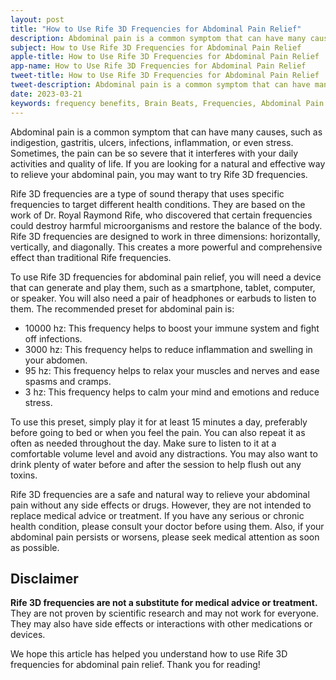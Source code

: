 ```yaml
---
layout: post
title: "How to Use Rife 3D Frequencies for Abdominal Pain Relief"
description: Abdominal pain is a common symptom that can have many causes, such as indigestion, gastritis, ulcers, infections, inflammation, or even stress.
subject: How to Use Rife 3D Frequencies for Abdominal Pain Relief
apple-title: How to Use Rife 3D Frequencies for Abdominal Pain Relief
app-name: How to Use Rife 3D Frequencies for Abdominal Pain Relief
tweet-title: How to Use Rife 3D Frequencies for Abdominal Pain Relief
tweet-description: Abdominal pain is a common symptom that can have many causes, such as indigestion, gastritis, ulcers, infections, inflammation, or even stress.
date: 2023-03-21
keywords: frequency benefits, Brain Beats, Frequencies, Abdominal Pain Relief Rife 3D frequencies, brainwave entrainment, sound therapy, Abdominal Pain Relief Rife 3D frequencies benefits, rife frequency
---
```


Abdominal pain is a common symptom that can have many causes, such as indigestion, gastritis, ulcers, infections, inflammation, or even stress. Sometimes, the pain can be so severe that it interferes with your daily activities and quality of life. If you are looking for a natural and effective way to relieve your abdominal pain, you may want to try Rife 3D frequencies.

Rife 3D frequencies are a type of sound therapy that uses specific frequencies to target different health conditions. They are based on the work of Dr. Royal Raymond Rife, who discovered that certain frequencies could destroy harmful microorganisms and restore the balance of the body. Rife 3D frequencies are designed to work in three dimensions: horizontally, vertically, and diagonally. This creates a more powerful and comprehensive effect than traditional Rife frequencies.

To use Rife 3D frequencies for abdominal pain relief, you will need a device that can generate and play them, such as a smartphone, tablet, computer, or speaker. You will also need a pair of headphones or earbuds to listen to them. The recommended preset for abdominal pain is:

- 10000 hz: This frequency helps to boost your immune system and fight off infections.
- 3000 hz: This frequency helps to reduce inflammation and swelling in your abdomen.
- 95 hz: This frequency helps to relax your muscles and nerves and ease spasms and cramps.
- 3 hz: This frequency helps to calm your mind and emotions and reduce stress.

To use this preset, simply play it for at least 15 minutes a day, preferably before going to bed or when you feel the pain. You can also repeat it as often as needed throughout the day. Make sure to listen to it at a comfortable volume level and avoid any distractions. You may also want to drink plenty of water before and after the session to help flush out any toxins.

Rife 3D frequencies are a safe and natural way to relieve your abdominal pain without any side effects or drugs. However, they are not intended to replace medical advice or treatment. If you have any serious or chronic health condition, please consult your doctor before using them. Also, if your abdominal pain persists or worsens, please seek medical attention as soon as possible.

## Disclaimer

**Rife 3D frequencies are not a substitute for medical advice or treatment.** They are not proven by scientific research and may not work for everyone. They may also have side effects or interactions with other medications or devices. 

We hope this article has helped you understand how to use Rife 3D frequencies for abdominal pain relief. Thank you for reading!
